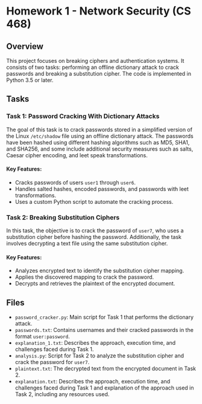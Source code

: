 # Homework 1 - Network Security (CS 468)

## Overview

This project focuses on breaking ciphers and authentication systems. It consists of two tasks: performing an offline dictionary attack to crack passwords and breaking a substitution cipher. The code is implemented in Python 3.5 or later.

## Tasks

### Task 1: Password Cracking With Dictionary Attacks

The goal of this task is to crack passwords stored in a simplified version of the Linux `/etc/shadow` file using an offline dictionary attack. The passwords have been hashed using different hashing algorithms such as MD5, SHA1, and SHA256, and some include additional security measures such as salts, Caesar cipher encoding, and leet speak transformations.

#### Key Features:
- Cracks passwords of users `user1` through `user6`.
- Handles salted hashes, encoded passwords, and passwords with leet transformations.
- Uses a custom Python script to automate the cracking process.

### Task 2: Breaking Substitution Ciphers

In this task, the objective is to crack the password of `user7`, who uses a substitution cipher before hashing the password. Additionally, the task involves decrypting a text file using the same substitution cipher.

#### Key Features:
- Analyzes encrypted text to identify the substitution cipher mapping.
- Applies the discovered mapping to crack the password.
- Decrypts and retrieves the plaintext of the encrypted document.

## Files

- `password_cracker.py`: Main script for Task 1 that performs the dictionary attack.
- `passwords.txt`: Contains usernames and their cracked passwords in the format `user:password`.
- `explanation_1.txt`: Describes the approach, execution time, and challenges faced during Task 1.
- `analysis.py`: Script for Task 2 to analyze the substitution cipher and crack the password for `user7`.
- `plaintext.txt`: The decrypted text from the encrypted document in Task 2.
- `explanation.txt`:  Describes the approach, execution time, and challenges faced during Task 1 and explanation of the approach used in Task 2, including any resources used.
